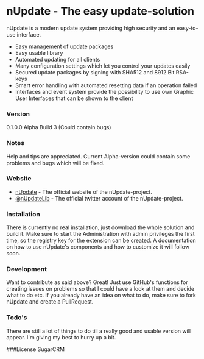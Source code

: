 # nUpdate - The easy update-solution

nUpdate is a modern update system providing high security and an easy-to-use interface.

- Easy management of update packages
- Easy usable library
- Automated updating for all clients
- Many configuration settings which let you control your updates easily
- Secured update packages by signing with SHA512 and 8912 Bit RSA-keys
- Smart error handling with automated resetting data if an operation failed
- Interfaces and event system provide the possibility to use own Graphic User Interfaces that can be shown to the client

### Version
0.1.0.0 Alpha Build 3 (Could contain bugs)

### Notes
Help and tips are appreciated. Current Alpha-version could contain some problems and bugs which will be fixed.

### Website
* [nUpdate] - The official website of the nUpdate-project.
* [@nUpdateLib] - The official twitter account of the nUpdate-project.

### Installation

There is currently no real installation, just download the whole solution and build it. Make sure to start the Administration with admin privileges the first time, so the registry key for the extension can be created.
A documentation on how to use nUpdate's components and how to customize it will follow soon.

### Development

Want to contribute as said above? Great!
Just use GitHub's functions for creating issues on problems so that I could have a look at them and decide what to do etc. If you already have an idea on what to do, make sure to fork nUpdate and create a PullRequest.

### Todo's
There are still a lot of things to do till a really good and usable version will appear. I'm giving my best to hurry up a bit.

###License
SugarCRM


[nUpdate]:http://www.nupdate.net/
[@nUpdateLib]:http://twitter.com/nUpdateLib
